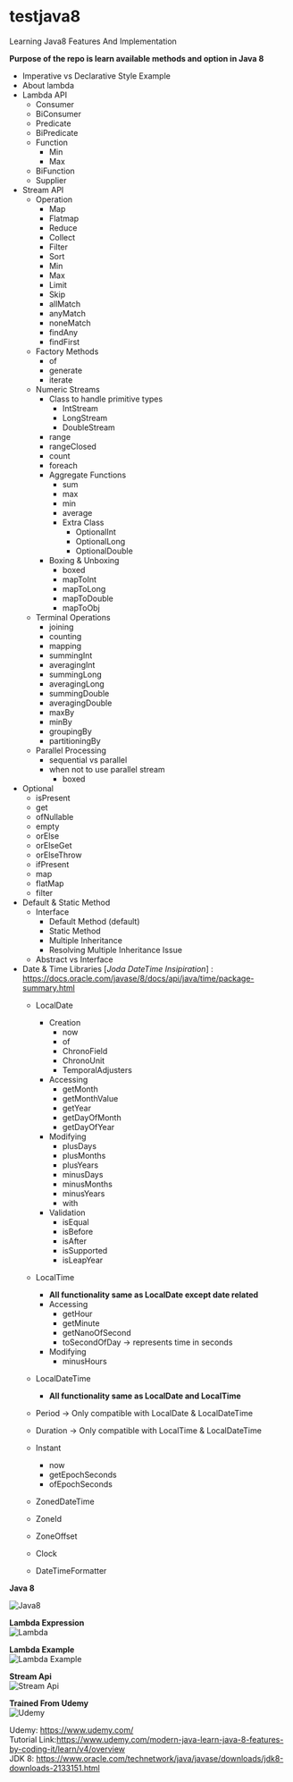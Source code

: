 # testjava8
Learning Java8 Features And Implementation

__Purpose of the repo is learn available methods and option in Java 8__

* Imperative vs Declarative Style Example
* About lambda
* Lambda API
    - Consumer
    - BiConsumer
    - Predicate
    - BiPredicate
    - Function
        - Min
        - Max
    - BiFunction
    - Supplier
* Stream API
    - Operation
        - Map
        - Flatmap
        - Reduce
        - Collect
        - Filter
        - Sort
        - Min
        - Max
        - Limit
        - Skip
        - allMatch
        - anyMatch
        - noneMatch
        - findAny
        - findFirst
    - Factory Methods
        - of
        - generate
        - iterate
    - Numeric Streams
        - Class to  handle primitive types
            - IntStream
            - LongStream
            - DoubleStream
        - range
        - rangeClosed
        - count
        - foreach 
        - Aggregate Functions
            - sum
            - max
            - min
            - average
            - Extra Class
                * OptionalInt   
                * OptionalLong   
                * OptionalDouble
        - Boxing & Unboxing
            - boxed
            - mapToInt
            - mapToLong
            - mapToDouble
            - mapToObj  
    - Terminal Operations
        - joining
        - counting
        - mapping
        - summingInt
        - averagingInt
        - summingLong
        - averagingLong
        - summingDouble
        - averagingDouble
        - maxBy
        - minBy
        - groupingBy
        - partitioningBy 
    - Parallel Processing
        - sequential vs parallel
        - when not to use parallel stream
            * boxed
* Optional
    - isPresent
    - get
    - ofNullable
    - empty
    - orElse
    - orElseGet
    - orElseThrow
    - ifPresent
    - map
    - flatMap
    - filter
* Default & Static Method
    - Interface
        - Default Method (default)
        - Static Method
        - Multiple Inheritance
        - Resolving Multiple Inheritance Issue
    - Abstract vs Interface
* Date & Time Libraries  [_Joda DateTime Insipiration_] : https://docs.oracle.com/javase/8/docs/api/java/time/package-summary.html
    - LocalDate
        - Creation
            - now
            - of
            - ChronoField
            - ChronoUnit
            - TemporalAdjusters
        - Accessing
            - getMonth
            - getMonthValue
            - getYear
            - getDayOfMonth
            - getDayOfYear
        - Modifying
            - plusDays
            - plusMonths
            - plusYears
            - minusDays
            - minusMonths
            - minusYears
            - with
        - Validation   
            - isEqual
            - isBefore
            - isAfter
            - isSupported
            - isLeapYear
    - LocalTime
        - **All functionality same as LocalDate except date related**
        - Accessing
            - getHour
            - getMinute
            - getNanoOfSecond
            - toSecondOfDay -> represents time in seconds
        - Modifying
             - minusHours
    - LocalDateTime
        - **All functionality same as LocalDate and LocalTime**
      
    - Period -> Only compatible with LocalDate & LocalDateTime
    - Duration -> Only compatible with LocalTime & LocalDateTime
    - Instant
        - now
        - getEpochSeconds
        - ofEpochSeconds
    - ZonedDateTime
    - ZoneId
    - ZoneOffset
    - Clock
    - DateTimeFormatter
    
    
__Java 8__

![Java8](https://cms-assets.tutsplus.com/uploads/users/369/posts/29661/preview_image/java-8-for-android-setting-up-lambda-expressions.png)

__Lambda Expression__\
![Lambda](https://topjavatutorial.com/wp-content/uploads/2015/10/lambda-expression.png?8bc116&8bc116)

__Lambda Example__\
![Lambda Example](https://cdn-images-1.medium.com/max/1600/1*UxWvpW98lDKAYy3rzKZJQA.png)

__Stream Api__\
![Stream Api](https://www.logicbig.com/tutorials/core-java-tutorial/java-util-stream/images/java-streams.png) 

__Trained From Udemy__\
![Udemy](https://www.udemy.com/staticx/udemy/images/v6/logo-coral.svg)

Udemy: https://www.udemy.com/ \
Tutorial Link:https://www.udemy.com/modern-java-learn-java-8-features-by-coding-it/learn/v4/overview \
JDK 8: https://www.oracle.com/technetwork/java/javase/downloads/jdk8-downloads-2133151.html
